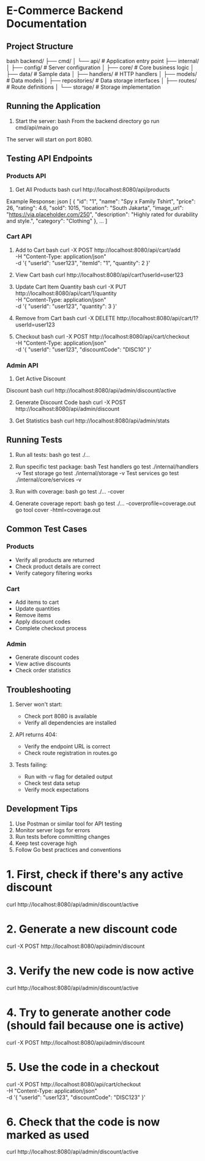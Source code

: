 # E-Commerce Backend Documentation

## Project Structure
bash
backend/
├── cmd/
│ └── api/ # Application entry point
├── internal/
│ ├── config/ # Server configuration
│ ├── core/ # Core business logic
│ ├── data/ # Sample data
│ ├── handlers/ # HTTP handlers
│ ├── models/ # Data models
│ ├── repositories/ # Data storage interfaces
│ ├── routes/ # Route definitions
│ └── storage/ # Storage implementation


## Running the Application

1. Start the server:
bash
From the backend directory
go run cmd/api/main.go


The server will start on port 8080.

## Testing API Endpoints

### Products API

1. Get All Products
bash
curl http://localhost:8080/api/products

Example Response:
json
[
{
"id": "1",
"name": "Spy x Family Tshirt",
"price": 26,
"rating": 4.6,
"sold": 1015,
"location": "South Jakarta",
"image_url": "https://via.placeholder.com/250",
"description": "Highly rated for durability and style.",
"category": "Clothing"
},
...
]


### Cart API

1. Add to Cart
bash
curl -X POST http://localhost:8080/api/cart/add \
-H "Content-Type: application/json" \
-d '{
"userId": "user123",
"itemId": "1",
"quantity": 2
}'

2. View Cart
bash
curl http://localhost:8080/api/cart?userId=user123

3. Update Cart Item Quantity
bash
curl -X PUT http://localhost:8080/api/cart/1/quantity \
-H "Content-Type: application/json" \
-d '{
"userId": "user123",
"quantity": 3
}'


4. Remove from Cart
bash
curl -X DELETE http://localhost:8080/api/cart/1?userId=user123


5. Checkout
bash
curl -X POST http://localhost:8080/api/cart/checkout \
-H "Content-Type: application/json" \
-d '{
"userId": "user123",
"discountCode": "DISC10"
}'


### Admin API

1. Get Active Discount

Discount
bash
curl http://localhost:8080/api/admin/discount/active


2. Generate Discount Code
bash
curl -X POST http://localhost:8080/api/admin/discount


3. Get Statistics
bash
curl http://localhost:8080/api/admin/stats

## Running Tests

1. Run all tests:
bash
go test ./...


2. Run specific test package:
bash
Test handlers
go test ./internal/handlers -v
Test storage
go test ./internal/storage -v
Test services
go test ./internal/core/services -v



3. Run with coverage:
bash
go test ./... -cover


4. Generate coverage report:
bash
go test ./... -coverprofile=coverage.out
go tool cover -html=coverage.out


## Common Test Cases

### Products
- Verify all products are returned
- Check product details are correct
- Verify category filtering works

### Cart
- Add items to cart
- Update quantities
- Remove items
- Apply discount codes
- Complete checkout process

### Admin
- Generate discount codes
- View active discounts
- Check order statistics

## Troubleshooting

1. Server won't start:
   - Check port 8080 is available
   - Verify all dependencies are installed

2. API returns 404:
   - Verify the endpoint URL is correct
   - Check route registration in routes.go

3. Tests failing:
   - Run with -v flag for detailed output
   - Check test data setup
   - Verify mock expectations

## Development Tips

1. Use Postman or similar tool for API testing
2. Monitor server logs for errors
3. Run tests before committing changes
4. Keep test coverage high
5. Follow Go best practices and conventions


# 1. First, check if there's any active discount
curl http://localhost:8080/api/admin/discount/active

# 2. Generate a new discount code
curl -X POST http://localhost:8080/api/admin/discount

# 3. Verify the new code is now active
curl http://localhost:8080/api/admin/discount/active

# 4. Try to generate another code (should fail because one is active)
curl -X POST http://localhost:8080/api/admin/discount

# 5. Use the code in a checkout
curl -X POST http://localhost:8080/api/cart/checkout \
-H "Content-Type: application/json" \
-d '{
    "userId": "user123",
    "discountCode": "DISC123"
}'

# 6. Check that the code is now marked as used
curl http://localhost:8080/api/admin/discount/active
